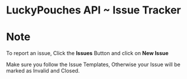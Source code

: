 # LuckyPouches API ~ Issue Tracker

# Note

To report an issue, Click the **Issues** Button and click on **New Issue**

Make sure you follow the Issue Templates, Otherwise your Issue will be marked as Invalid and Closed.
